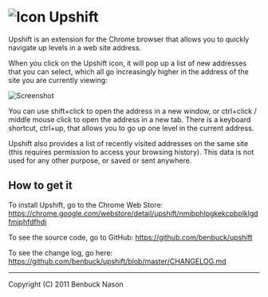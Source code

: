 # ![Icon](https://raw.githubusercontent.com/benbuck/upshift/master/resources/icon.png) Upshift

Upshift is an extension for the Chrome browser that allows you to quickly navigate up levels in a web site address.

When you click on the Upshift icon, it will pop up a list of new addresses that you can select, which all go increasingly higher in the address of the site you are currently viewing:

![Screenshot](https://raw.githubusercontent.com/benbuck/upshift/master/resources/screenshot.png)

You can use shift+click to open the address in a new window, or ctrl+click / middle mouse click to open the address in a new tab. There is a keyboard shortcut, ctrl+up, that allows you to go up one level in the current address.

Upshift also provides a list of recently visited addresses on the same site (this requires permission to access your browsing history). This data is not used for any other purpose, or saved or sent anywhere.

## How to get it

To install Upshift, go to the Chrome Web Store: https://chrome.google.com/webstore/detail/upshift/nmibphlpgkekcpbplklgdfmiphfdfhdi

To see the source code, go to GitHub: https://github.com/benbuck/upshift

To see the change log, go here:
https://github.com/benbuck/upshift/blob/master/CHANGELOG.md

---
Copyright (C) 2011 Benbuck Nason
